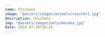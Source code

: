 ```yaml
---
name: Chicken1
image: "@assets/images/animals/rooster1.jpg"
description: Chicken1
img: "@assets/images/pets/manuka.jpg"
date: 2024-07-20T20:24
---
```

